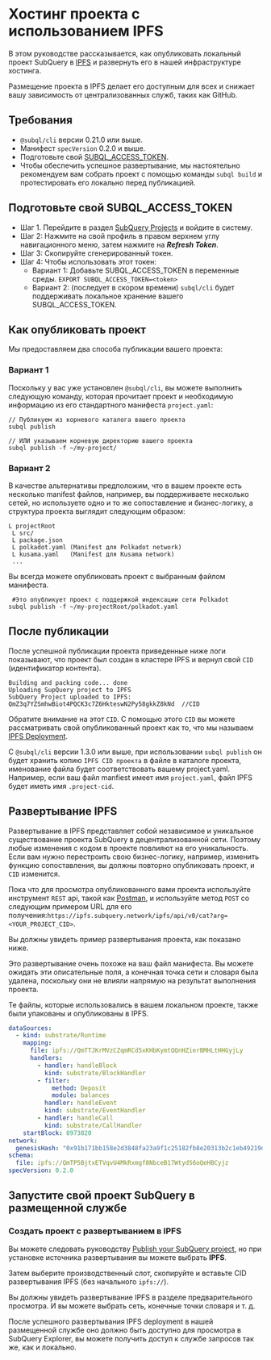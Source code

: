 # Хостинг проекта с использованием IPFS

В этом руководстве рассказывается, как опубликовать локальный проект SubQuery в [IPFS](https://ipfs.io/) и развернуть его в нашей инфраструктуре хостинга.

Размещение проекта в IPFS делает его доступным для всех и снижает вашу зависимость от централизованных служб, таких как GitHub.

## Требования

- `@subql/cli` версии 0.21.0 или выше.
- Манифест `specVersion` 0.2.0 и выше.
- Подготовьте свой [SUBQL_ACCESS_TOKEN](ipfs.md#prepare-your-subql-access-token).
- Чтобы обеспечить успешное развертывание, мы настоятельно рекомендуем вам собрать проект с помощью команды `subql build` и протестировать его локально перед публикацией.

## Подготовьте свой SUBQL_ACCESS_TOKEN

- Шаг 1. Перейдите в раздел [SubQuery Projects](https://project.subquery.network/) и войдите в систему.
- Шаг 2: Нажмите на свой профиль в правом верхнем углу навигационного меню, затем нажмите на **_Refresh Token_**.
- Шаг 3: Скопируйте сгенерированный токен.
- Шаг 4: Чтобы использовать этот токен:
  - Вариант 1: Добавьте SUBQL_ACCESS_TOKEN в переменные среды. `EXPORT SUBQL_ACCESS_TOKEN=<token>`
  - Вариант 2: (последует в скором времени) `subql/cli` будет поддерживать локальное хранение вашего SUBQL_ACCESS_TOKEN.

## Как опубликовать проект

Мы предоставляем два способа публикации вашего проекта:

### Вариант 1

Поскольку у вас уже установлен `@subql/cli`, вы можете выполнить следующую команду, которая прочитает проект и необходимую информацию из его стандартного манифеста `project.yaml`:

```
// Публикуем из корневого каталога вашего проекта
subql publish

// ИЛИ указываем корневую директорию вашего проекта
subql publish -f ~/my-project/
```

### Вариант 2

В качестве альтернативы предположим, что в вашем проекте есть несколько manifest файлов, например, вы поддерживаете несколько сетей, но используете одно и то же сопоставление и бизнес-логику, а структура проекта выглядит следующим образом:

```
L projectRoot
 L src/
 L package.json
 L polkadot.yaml (Manifest для Polkadot network)
 L kusama.yaml   (Manifest для Kusama network)
 ...
```

Вы всегда можете опубликовать проект с выбранным файлом манифеста.

```
 #Это опубликует проект с поддержкой индексации сети Polkadot
subql publish -f ~/my-projectRoot/polkadot.yaml
```

## После публикации

После успешной публикации проекта приведенные ниже логи показывают, что проект был создан в кластере IPFS и вернул свой `CID` (идентификатор контента).

```
Building and packing code... done
Uploading SupQuery project to IPFS
SubQuery Project uploaded to IPFS: QmZ3q7YZSmhwBiot4PQCK3c7Z6HkteswN2Py58gkkZ8kNd  //CID
```

Обратите внимание на этот `CID`. С помощью этого `CID` вы можете рассматривать свой опубликованный проект как то, что мы называем [IPFS Deployment](ipfs.md#ipfs-deployment).

С `@subql/cli` версии 1.3.0 или выше, при использовании `subql publish` он будет хранить копию `IPFS CID проекта` в файле в каталоге проекта, именование файла будет соответствовать вашему project.yaml. Например, если ваш файл manfiest имеет имя `project.yaml`, файл IPFS будет иметь имя `.project-cid`.

## Развертывание IPFS

Развертывание в IPFS представляет собой независимое и уникальное существование проекта SubQuery в децентрализованной сети. Поэтому любые изменения с кодом в проекте повлияют на его уникальность. Если вам нужно перестроить свою бизнес-логику, например, изменить функцию сопоставления, вы должны повторно опубликовать проект, и `CID` изменится.

Пока что для просмотра опубликованного вами проекта используйте инструмент `REST` api, такой как [Postman](https://web.postman.co/), и используйте метод `POST` со следующим примером URL для его получения:`https://ipfs.subquery.network/ipfs/api/v0/cat?arg=<YOUR_PROJECT_CID>`.

Вы должны увидеть пример развертывания проекта, как показано ниже.

Это развертывание очень похоже на ваш файл манифеста. Вы можете ожидать эти описательные поля, а конечная точка сети и словаря была удалена, поскольку они не влияли напрямую на результат выполнения проекта.

Те файлы, которые использовались в вашем локальном проекте, также были упакованы и опубликованы в IPFS.

```yaml
dataSources:
  - kind: substrate/Runtime
    mapping:
      file: ipfs://QmTTJKrMVzCZqmRCd5xKHbKymtQQnHZierBMHLtHHGyjLy
      handlers:
        - handler: handleBlock
          kind: substrate/BlockHandler
        - filter:
            method: Deposit
            module: balances
          handler: handleEvent
          kind: substrate/EventHandler
        - handler: handleCall
          kind: substrate/CallHandler
    startBlock: 8973820
network:
  genesisHash: "0x91b171bb158e2d3848fa23a9f1c25182fb8e20313b2c1eb49219da7a70ce90c3"
schema:
  file: ipfs://QmTP5BjtxETVqvU4MkRxmgf8NbceB17WtydS6oQeHBCyjz
specVersion: 0.2.0
```

## Запустите свой проект SubQuery в размещенной службе

### Создать проект с развертыванием в IPFS

Вы можете следовать руководству [Publish your SubQuery project](../run_publish/publish.md), но при установке источника развертывания вы можете выбрать **IPFS**.

Затем выберите производственный слот, скопируйте и вставьте CID развертывания IPFS (без начального `ipfs://`).

Вы должны увидеть развертывание IPFS в разделе предварительного просмотра. И вы можете выбрать сеть, конечные точки словаря и т. д.

После успешного развертывания IPFS deployment в нашей размещенной службе оно должно быть доступно для просмотра в SubQuery Explorer, вы можете получить доступ к службе запросов так же, как и локально.
